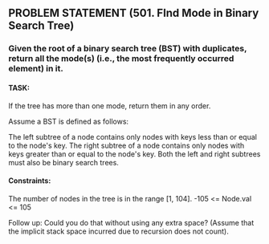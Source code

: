 ## PROBLEM STATEMENT (501. FInd Mode in Binary Search Tree)
### Given the root of a binary search tree (BST) with duplicates, return all the mode(s) (i.e., the most frequently occurred element) in it.

#### TASK:

If the tree has more than one mode, return them in any order.

Assume a BST is defined as follows:

The left subtree of a node contains only nodes with keys less than or equal to the node's key.
The right subtree of a node contains only nodes with keys greater than or equal to the node's key.
Both the left and right subtrees must also be binary search trees.

#### Constraints:

The number of nodes in the tree is in the range [1, 104].
-105 <= Node.val <= 105
 

Follow up: Could you do that without using any extra space? (Assume that the implicit stack space incurred due to recursion does not count).
